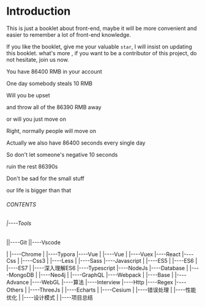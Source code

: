 # Introduction

This is just a booklet about front-end, maybe it will be more convenient and easier to remember a lot of front-end knowledge.

If you like the booklet, give me your valuable `star`, I will insist on updating this booklet. what's more , if you want to be a contributor of this project, do not hesitate, join us now.

You have 86400 RMB in your account

One day somebody steals 10 RMB

Will you be upset

and throw all of the 86390 RMB away

or will you just move on

Right, normally people will move on

Actually we also have 86400 seconds every single day

So don't let someone's negative 10 seconds

ruin the rest 86390s

Don't be sad for the small stuff

our life is bigger than that

###### CONTENTS

###### |----Tools
||----Git
||----Vscode

|	|----Chrome
|	|----Typora
|----Vue
|	|----Vue
|	|----Vuex
|----React
|----Css
|	|----Css3
|	|----Less
|	|----Sass
|----Javascript
|	|----ES5
|	|----ES6
|	|----ES7
|	|----深入理解ES6
|----Typescript
|----NodeJs
|----Database
|	|----MongoDB
|	|----Neo4j
|	|----GraphQL
|----Webpack
|	|----Base
|	|----Advance
|----WebGL
|----算法
|----Interview
|----Http
|----Regex
|----Others
|	|----ThreeJs
|	|----Echarts
|	|----Cesium
|	|----错误处理
|	|----性能优化
|	|----设计模式
|	|----项目总结









